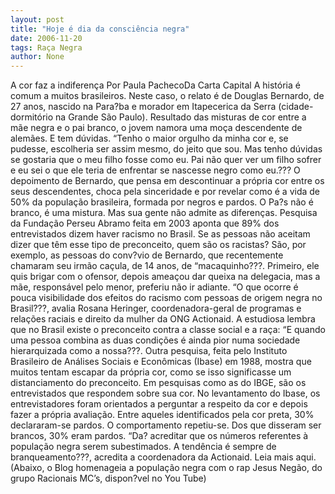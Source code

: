 ```yaml
---
layout: post
title: "Hoje é dia da consciência negra"
date: 2006-11-20
tags: Raça Negra
author: None
---
```

A cor faz a indiferença
Por Paula PachecoDa Carta Capital
A história é comum a muitos brasileiros. Neste caso, o relato é de Douglas Bernardo, de 27 anos, nascido na Para?ba e morador em Itapecerica da Serra (cidade-dormitório na Grande São Paulo). Resultado das misturas de cor entre a mãe negra e o pai branco, o jovem namora uma moça descendente de alemães. E tem dúvidas. 
“Tenho o maior orgulho da minha cor e, se pudesse, escolheria ser assim mesmo, do jeito que sou. Mas tenho dúvidas se gostaria que o meu filho fosse como eu. Pai não quer ver um filho sofrer e eu sei o que ele teria de enfrentar se nascesse negro como eu.??? 
O depoimento de Bernardo, que pensa em descontinuar a própria cor entre os seus descendentes, choca pela sinceridade e por revelar como é a vida de 50% da população brasileira, formada por negros e pardos. 
O Pa?s não é branco, é uma mistura. Mas sua gente não admite as diferenças. Pesquisa da Fundação Perseu Abramo feita em 2003 aponta que 89% dos entrevistados dizem haver racismo no Brasil. Se as pessoas não aceitam dizer que têm esse tipo de preconceito, quem são os racistas? 
São, por exemplo, as pessoas do conv?vio de Bernardo, que recentemente chamaram seu irmão caçula, de 14 anos, de “macaquinho???. Primeiro, ele quis brigar com o ofensor, depois ameaçou dar queixa na delegacia, mas a mãe, responsável pelo menor, preferiu não ir adiante. 
“O que ocorre é pouca visibilidade dos efeitos do racismo com pessoas de origem negra no Brasil???, avalia Rosana Heringer, coordenadora-geral de programas e relações raciais e direito da mulher da ONG Actionaid. A estudiosa lembra que no Brasil existe o preconceito contra a classe social e a raça: “E quando uma pessoa combina as duas condições é ainda pior numa sociedade hierarquizada como a nossa???. 
Outra pesquisa, feita pelo Instituto Brasileiro de Análises Sociais e Econômicas (Ibase) em 1988, mostra que muitos tentam escapar
 da própria cor, como se isso significasse um distanciamento do preconceito. Em pesquisas como as do IBGE, são os entrevistados que respondem sobre sua cor. 
No levantamento do Ibase, os entrevistadores foram orientados a perguntar a respeito da cor e depois fazer a própria avaliação. Entre aqueles identificados pela cor preta, 30% declararam-se pardos. O comportamento repetiu-se. Dos que disseram ser brancos, 30% eram pardos. “Da? acreditar que os números referentes à população negra serem subestimados. A tendência é sempre de branqueamento???, acredita a coordenadora da Actionaid. 
Leia mais aqui.
(Abaixo, o Blog homenageia a população negra com&nbsp;o rap Jesus Negão, do grupo Racionais MC’s, dispon?vel no You Tube)

 